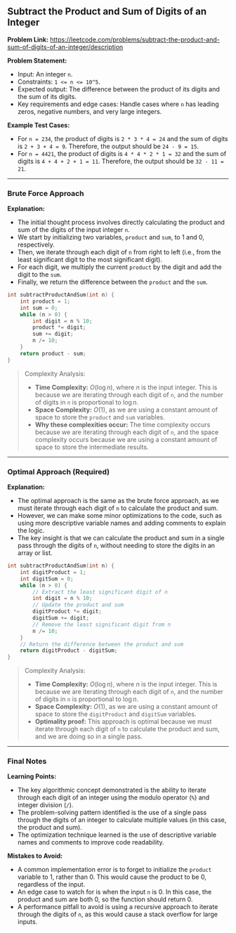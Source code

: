 ## Subtract the Product and Sum of Digits of an Integer

**Problem Link:** https://leetcode.com/problems/subtract-the-product-and-sum-of-digits-of-an-integer/description

**Problem Statement:**
- Input: An integer `n`.
- Constraints: `1 <= n <= 10^5`.
- Expected output: The difference between the product of its digits and the sum of its digits.
- Key requirements and edge cases: Handle cases where `n` has leading zeros, negative numbers, and very large integers.

**Example Test Cases:**
- For `n = 234`, the product of digits is `2 * 3 * 4 = 24` and the sum of digits is `2 + 3 + 4 = 9`. Therefore, the output should be `24 - 9 = 15`.
- For `n = 4421`, the product of digits is `4 * 4 * 2 * 1 = 32` and the sum of digits is `4 + 4 + 2 + 1 = 11`. Therefore, the output should be `32 - 11 = 21`.

---

### Brute Force Approach

**Explanation:**
- The initial thought process involves directly calculating the product and sum of the digits of the input integer `n`.
- We start by initializing two variables, `product` and `sum`, to 1 and 0, respectively.
- Then, we iterate through each digit of `n` from right to left (i.e., from the least significant digit to the most significant digit).
- For each digit, we multiply the current `product` by the digit and add the digit to the `sum`.
- Finally, we return the difference between the `product` and the `sum`.

```cpp
int subtractProductAndSum(int n) {
    int product = 1;
    int sum = 0;
    while (n > 0) {
        int digit = n % 10;
        product *= digit;
        sum += digit;
        n /= 10;
    }
    return product - sum;
}
```

> Complexity Analysis:
> - **Time Complexity:** $O(\log n)$, where $n$ is the input integer. This is because we are iterating through each digit of `n`, and the number of digits in `n` is proportional to $\log n$.
> - **Space Complexity:** $O(1)$, as we are using a constant amount of space to store the `product` and `sum` variables.
> - **Why these complexities occur:** The time complexity occurs because we are iterating through each digit of `n`, and the space complexity occurs because we are using a constant amount of space to store the intermediate results.

---

### Optimal Approach (Required)

**Explanation:**
- The optimal approach is the same as the brute force approach, as we must iterate through each digit of `n` to calculate the product and sum.
- However, we can make some minor optimizations to the code, such as using more descriptive variable names and adding comments to explain the logic.
- The key insight is that we can calculate the product and sum in a single pass through the digits of `n`, without needing to store the digits in an array or list.

```cpp
int subtractProductAndSum(int n) {
    int digitProduct = 1;
    int digitSum = 0;
    while (n > 0) {
        // Extract the least significant digit of n
        int digit = n % 10;
        // Update the product and sum
        digitProduct *= digit;
        digitSum += digit;
        // Remove the least significant digit from n
        n /= 10;
    }
    // Return the difference between the product and sum
    return digitProduct - digitSum;
}
```

> Complexity Analysis:
> - **Time Complexity:** $O(\log n)$, where $n$ is the input integer. This is because we are iterating through each digit of `n`, and the number of digits in `n` is proportional to $\log n$.
> - **Space Complexity:** $O(1)$, as we are using a constant amount of space to store the `digitProduct` and `digitSum` variables.
> - **Optimality proof:** This approach is optimal because we must iterate through each digit of `n` to calculate the product and sum, and we are doing so in a single pass.

---

### Final Notes

**Learning Points:**
- The key algorithmic concept demonstrated is the ability to iterate through each digit of an integer using the modulo operator (`%`) and integer division (`/`).
- The problem-solving pattern identified is the use of a single pass through the digits of an integer to calculate multiple values (in this case, the product and sum).
- The optimization technique learned is the use of descriptive variable names and comments to improve code readability.

**Mistakes to Avoid:**
- A common implementation error is to forget to initialize the `product` variable to 1, rather than 0. This would cause the product to be 0, regardless of the input.
- An edge case to watch for is when the input `n` is 0. In this case, the product and sum are both 0, so the function should return 0.
- A performance pitfall to avoid is using a recursive approach to iterate through the digits of `n`, as this would cause a stack overflow for large inputs.